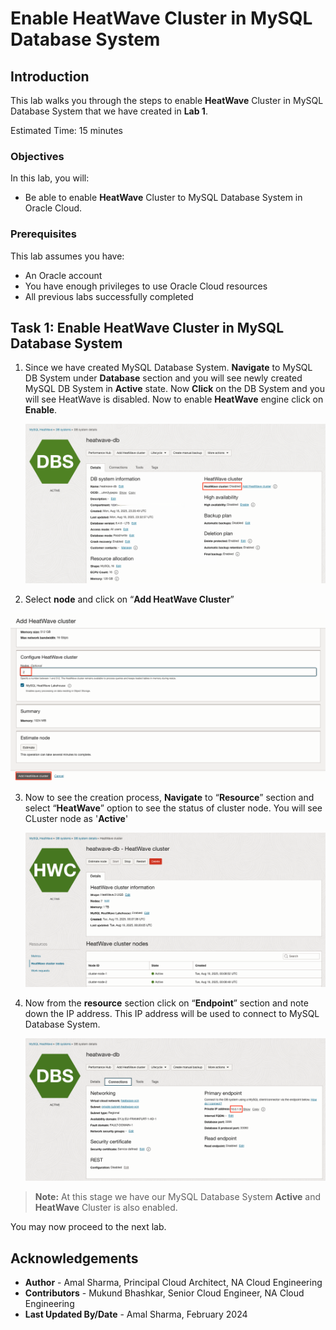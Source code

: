 # Enable HeatWave Cluster in MySQL Database System

## Introduction

This lab walks you through the steps to enable **HeatWave** Cluster in MySQL Database System that we have created in **Lab 1**.

Estimated Time: 15 minutes

### Objectives

In this lab, you will:
* Be able to enable **HeatWave** Cluster to MySQL Database System in Oracle Cloud.

### Prerequisites

This lab assumes you have:
* An Oracle account
* You have enough privileges to use Oracle Cloud resources
* All previous labs successfully completed

## Task 1: Enable HeatWave Cluster in MySQL Database System

1. Since we have created MySQL Database System. **Navigate** to MySQL DB System under **Database** section
and you will see newly created MySQL DB System in **Active** state. Now **Click** on the DB System and you will see HeatWave is disabled. Now to enable **HeatWave** engine click on **Enable**.

	![enable-heatwave](images/enable-heatwave.png)

2. Select **node** and click on “**Add HeatWave Cluster**”

  ![add-node](images/add-node.png)

3. Now to see the creation process, **Navigate** to “**Resource**” section and select “**HeatWave**” option to see the status of cluster node. You will see CLuster node as '**Active**'

	![heatwave-active](images/heatwave-active.png)

4. Now from the **resource** section click on “**Endpoint**” section and note down the IP address. This IP address will be used to connect to MySQL Database System.

   ![endpoint](images/endpoint.png)

> **Note:** At this stage we have our MySQL Database System **Active** and **HeatWave** Cluster is also enabled.

You may now proceed to the next lab.

## Acknowledgements
* **Author** - Amal Sharma, Principal Cloud Architect, NA Cloud Engineering
* **Contributors** -  Mukund Bhashkar, Senior Cloud Engineer, NA Cloud Engineering
* **Last Updated By/Date** - Amal Sharma, February 2024
